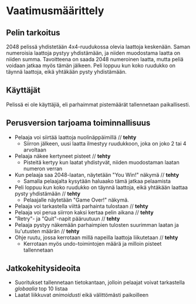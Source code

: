# Vaatimusmäärittely

## Pelin tarkoitus
2048 pelissä yhdistetään 4x4-ruudukossa olevia laattoja keskenään. Saman numeroisia laattoja pystyy yhdistämään, ja niiden muodostama laatta on niiden summa. Tavoitteena on saada 2048 numeroinen laatta, mutta peliä voidaan jatkaa myös tämän jälkeen. Peli loppuu kun koko ruudukko on täynnä laattoja, eikä yhtäkään pysty yhdistämään.

## Käyttäjät
Pelissä ei ole käyttäjiä, eli parhaimmat pistemäärät tallennetaan paikallisesti.

## Perusversion tarjoama toiminnallisuus
- Pelaaja voi siirtää laattoja nuolinäppäimillä // **tehty**
  - Siirron jälkeen, uusi laatta ilmestyy ruudukkoon, joka on joko 2 tai 4 arvoltaan
- Pelaaja näkee kertyneet pisteet // **tehty**
  - Pisteitä kertyy kun laatat yhdistyvät, niiden muodostaman laatan numeron verran
- Kun pelaaja saa 2048-laatan, näytetään "You Win!" näkymä // **tehty**
  - Samalla pelaajalta kysytään haluaako tämä jatkaa pelaamista 
- Peli loppuu kun koko ruudukko on täynnä laattoja, eikä yhtäkään laattaa pysty yhdistämään // **tehty**
  - Pelaajalle näytetään "Game Over!" näkymä.
- Pelaaja voi tarkastella viittä parhainta tulostaan // **tehty**
- Pelaaja voi perua siirron kaksi kertaa pelin aikana // **tehty**
- "Retry"- ja "Quit"-napit pääruutuun // **tehty**
- Pelaaja pystyy näkemään parhaimpien tulosten suurimman laatan ja liu'utusten määrän // **tehty**
- Ohje ruutu, jossa kerrotaan millä napeilla laattoja liikutetaan // **tehty**
  - Kerrotaan myös undo-toimintojen määrä ja milloin pisteet tallennetaan 

## Jatkokehitysideoita
- Suoritukset tallennetaan tietokantaan, jolloin pelaajat voivat tarkastella *globaalia* top 10 listaa
- Laatat liikkuvat *animoidusti* eikä välittömästi paikoilleen
